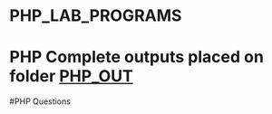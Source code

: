 # PHP_LAB_PROGRAMS

# PHP Complete outputs placed on folder <a href="https://github.com/Mubashir-angathil/PHP_LAB_PROGRAMS/tree/main/PHP_OUT">PHP_OUT</a>


#PHP Questions 
